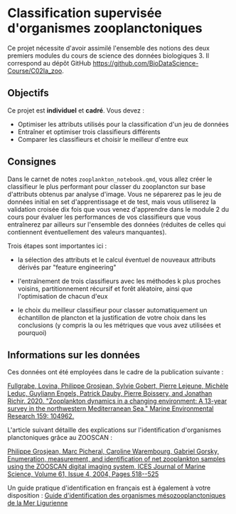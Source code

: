 # Classification supervisée d'organismes zooplanctoniques

Ce projet nécessite d'avoir assimilé l'ensemble des notions des deux premiers modules du cours de science des données biologiques 3. Il correspond au dépôt GitHub <https://github.com/BioDataScience-Course/C02Ia_zoo>.


## Objectifs

Ce projet est **individuel** et **cadré**. Vous devez :

-   Optimiser les attributs utilisés pour la classification d'un jeu de données
-   Entraîner et optimiser trois classifieurs différents
-   Comparer les classifieurs et choisir le meilleur d'entre eux


## Consignes

Dans le carnet de notes `zooplankton_notebook.qmd`, vous allez créer le classifieur le plus performant pour classer du zooplancton sur base d'attributs obtenus par analyse d'image. Vous ne séparerez pas le jeu de données initial en set d'apprentissage et de test, mais vous utiliserez la validation croisée dix fois que vous venez d'apprendre dans le module 2 du cours pour évaluer les performances de vos classifieurs que vous entraînerez par ailleurs sur l'ensemble des données (réduites de celles qui contiennent éventuellement des valeurs manquantes).

Trois étapes sont importantes ici :

-   la sélection des attributs et le calcul éventuel de nouveaux attributs dérivés par "feature engineering"

-   l'entraînement de trois classifieurs avec les méthodes k plus proches voisins, partitionnement récursif et forêt aléatoire, ainsi que l'optimisation de chacun d'eux

-   le choix du meilleur classifieur pour classer automatiquement un échantillon de plancton et la justification de votre choix dans les conclusions (y compris la ou les métriques que vous avez utilisées et pourquoi)


## Informations sur les données

Ces données ont été employées dans le cadre de la publication suivante :

[Fullgrabe, Lovina, Philippe Grosjean, Sylvie Gobert, Pierre Lejeune, Michèle Leduc, Guyliann Engels, Patrick Dauby, Pierre Boissery, and Jonathan Richir. 2020. "Zooplankton dynamics in a changing environment: A 13-year survey in the northwestern Mediterranean Sea." Marine Environmental Research 159: 104962.](https://doi.org/10.1016/j.marenvres.2020.104962)

L'article suivant détaille des explications sur l'identification d'organismes planctoniques grâce au ZOOSCAN :

[Philippe Grosjean, Marc Picheral, Caroline Warembourg, Gabriel Gorsky, Enumeration, measurement, and identification of net zooplankton samples using the ZOOSCAN digital imaging system, ICES Journal of Marine Science, Volume 61, Issue 4, 2004, Pages 518--525](https://doi.org/10.1016/j.icesjms.2004.03.012)

Un guide pratique d'identification en français est à également à votre disposition : [Guide d'identification des organismes mésozooplanctoniques de la Mer Ligurienne](https://econum.github.io/zooimage_mesozooplankton_guide1/)
